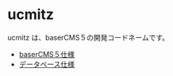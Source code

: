 # ucmitz

ucmitz は、baserCMS５の開発コードネームです。

- [baserCMS５仕様](https://baserproject.github.io/ucmitz/docs)
- [データベース仕様](https://baserproject.github.io/ucmitz/database/index.md)